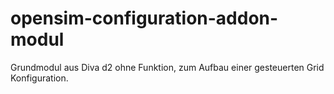 # opensim-configuration-addon-modul

Grundmodul aus Diva d2 ohne Funktion, zum Aufbau einer gesteuerten Grid Konfiguration.
